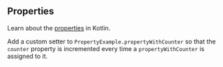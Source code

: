 ## Properties

Learn about the [properties](http://kotlinlang.org/docs/reference/properties.html) in Kotlin.

Add a custom setter to `PropertyExample.propertyWithCounter` so that
the `counter` property is incremented every time a `propertyWithCounter` is assigned to it.

